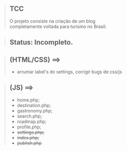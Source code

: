 > ## TCC
> O projeto consiste na criação de um blog <br> completamente voltada para turismo no Brasil.

> ## Status: Incompleto.

> ## (HTML/CSS) ==>
> + arrumar label's do settings, corrigir bugs de css/js

> ## (JS) ==>
> + home.php;
> + destination.php;
> + gastronomy.php;
> + search.php;
> + roadmap.php;
> + profile.php;
> + <s>settings.php;</s>
> + <s>index.php;</s>
> + <s>publish.php</s>